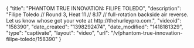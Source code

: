 {
    "title": "PHANTOM TRUE INNOVATION: FILIPE TOLEDO",
    "description": "Filipe Toledo \/\/ Round 3, Heat 11 \/\/ 8.17 \/\/ full-rotation backside air reverse. Let us know whose got your vote at http:\/\/thehurleypro.com.",
    "videoid": "158390",
    "date_created": "1398292474",
    "date_modified": "1418181329",
    "type": "captivate",
    "layout": "video",
    "url": "\/v\/phantom-true-innovation-filipe-toledo\/158390"
}